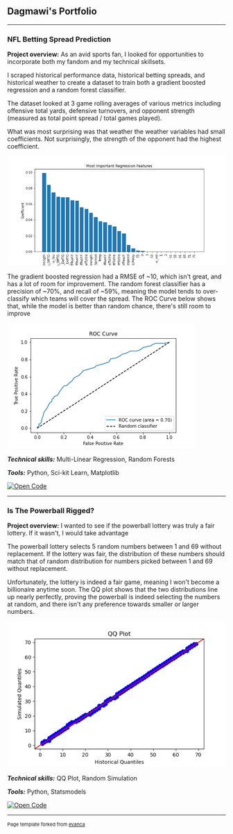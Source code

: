 ## Dagmawi's Portfolio

---


### NFL Betting Spread Prediction

**Project overview:** As an avid sports fan, I looked for opportunities to incorporate both my fandom and my technical skillsets.

I scraped historical performance data, historical betting spreads, and historical weather to create a dataset to train both a gradient boosted regression and a random forest classifier. 

The dataset looked at 3 game rolling averages of various metrics including offensive total yards, defensive turnovers, and opponent strength (measured as total point spread / total games played). 

What was most surprising was that weather the weather variables had small coefficients. Not surprisingly, the strength of the opponent had the highest coefficient.

<img src="https://github.com/mawi510/projects/blob/main/PredictingNFLGames/regressor_importance_chart.png"/>

The gradient boosted regression had a RMSE of ~10, which isn't great, and has a lot of room for improvement. The random forest classifier has a precision of ~70%, and recall of ~59%, meaning the model tends to over-classify which teams will cover the spread. The ROC Curve below shows that, while the model is better than random chance, there's still room to improve

<img src="https://github.com/mawi510/projects/blob/main/PredictingNFLGames/classifier_roc_curve.png"/>



***Technical skills:*** Multi-Linear Regression, Random Forests

***Tools:*** Python, Sci-kit Learn, Matplotlib

[![Open Code](https://img.shields.io/badge/Jupyter-Open_Files-red?logo=Jupyter)](https://github.com/mawi510/projects/tree/main/PredictingNFLGames)

---
### Is The Powerball Rigged?

**Project overview:** I wanted to see if the powerball lottery was truly a fair lottery. If it wasn't, I would take advantage

The powerball lottery selects 5 random numbers between 1 and 69 without replacement. If the lottery was fair, the distribution of these numbers should match that of random distribution for numbers picked between 1 and 69 without replacement.

Unfortunately, the lottery is indeed a fair game, meaning I won't become a billionaire anytime soon. The QQ plot shows that the two distributions line up nearly perfectly, proving the powerball is indeed selecting the numbers at random, and there isn't any preference towards smaller or larger numbers.

<img src="https://github.com/mawi510/projects/blob/main/Powerball%20Distribution/powerball_qqplot_image.png"/>



***Technical skills:*** QQ Plot, Random Simulation

***Tools:*** Python, Statsmodels

[![Open Code](https://img.shields.io/badge/Jupyter-Open_Files-red?logo=Jupyter)](https://github.com/mawi510/projects/tree/main/Powerball%20Distribution)

---
<p style="font-size:11px">Page template forked from <a href="https://github.com/evanca/quick-portfolio">evanca</a></p>
<!-- Remove above link if you don't want to attibute -->
